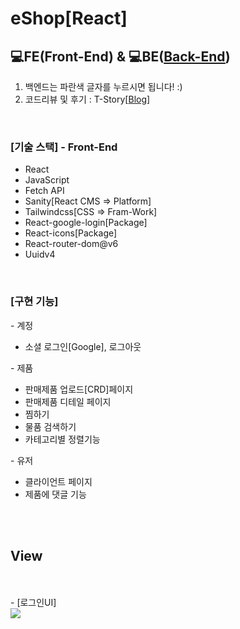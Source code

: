 <h1> eShop[React]</h1>

<h2>💻FE(Front-End) & 💻BE(<a href="https://github.com/CodingScript990/eShop/blob/main-back/README.md">Back-End</a>)</h2>
<ol>
 <li>백엔드는 파란색 글자를 누르시면 됩니다! :)</li>
 <li>코드리뷰 및 후기 : T-Story[<a href="https://code-source.tistory.com/105">Blog</a>]</li>
</ol>
<br/>
<h3>[기술 스택] - Front-End</h3>
<ul>
 <li>React</li>
 <li>JavaScript</li>
 <li>Fetch API</li>
 <li>Sanity[React CMS => Platform]</li>
 <li>Tailwindcss[CSS => Fram-Work]</li>
 <li>React-google-login[Package]</li>
 <li>React-icons[Package]</li>
 <li>React-router-dom@v6</li>
 <li>Uuidv4</li>
</ul>
<br/>
<h3>[구현 기능]</h3>
 - 계정
<ul>
  <li>소셜 로그인[Google], 로그아웃</li>
</ul> 
 - 제품 
 <ul>
  <li>판매제품 업로드[CRD]페이지</li>
  <li>판매제품 디테일 페이지</li>
  <li>찜하기</li>
  <li>물품 검색하기</li>
  <li>카테고리별 정렬기능</li>
</ul>
 - 유저
<ul>
  <li>클라이언트 페이지</li>
  <li>제품에 댓글 기능</li>
</ul>
<br/>
<br/>
<h2>View</h2>
<br/>
<br/>
- [로그인UI]
<br/>
<div style="width: 100%; height: 100%;">
 <img src="https://user-images.githubusercontent.com/70142090/161568990-c0172caa-4861-45d4-b267-fa70683aaabb.png"/>
</div>
<br/>
- [메인UI]
<br/>
<div>
 <img src="https://user-images.githubusercontent.com/70142090/161785988-33980c47-1f36-4b14-8b6e-cea2d97d472c.png" />
</div>
<br/>
- [카테고리UI]
<br/>
<div>
 <img src="https://user-images.githubusercontent.com/70142090/161786360-6949c497-1c61-466d-afa5-a5f29d482982.png" />
</div>
<br/>
- [클라이언트UI]
<br/>
<div>
 <img src="https://user-images.githubusercontent.com/70142090/161786592-1905bec3-3729-4aea-b58d-557d4ea0ef8f.png" />
</div>
<br/>
- [제품 디테일UI]
<br/>
<div>
 <img src="https://user-images.githubusercontent.com/70142090/161787060-d25afc7a-6183-4bce-a314-7094fcf8dac8.png" />
</div>
<br/>
- [댓글UI]
<br/>
<div>
 <img src="https://user-images.githubusercontent.com/70142090/161787090-28d2219a-3050-41c6-bd7e-4e791c5ded48.png" />
</div>
<br/>
- [제품 업로드UI]
<br/>
<div>
 <img src="https://user-images.githubusercontent.com/70142090/161787688-e8d84b28-b2c5-4c0f-a1f2-fd1b4fd8b398.png" />
</div>
